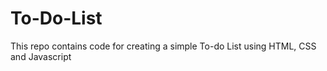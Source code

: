 # To-Do-List
This repo contains code for creating a simple To-do List using HTML, CSS and Javascript
